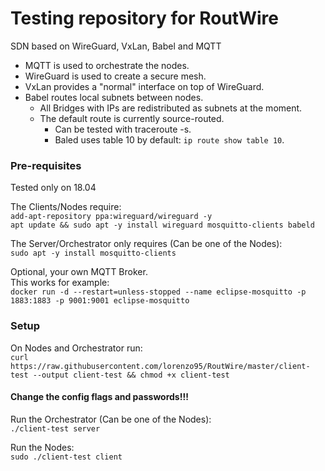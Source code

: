 # Testing repository for RoutWire

SDN based on WireGuard, VxLan, Babel and MQTT
 - MQTT is used to orchestrate the nodes.
 - WireGuard is used to create a secure mesh.
 - VxLan provides a "normal" interface on top of WireGuard.
 - Babel routes local subnets between nodes.  
   - All Bridges with IPs are redistributed as subnets at the moment.
   - The default route is currently source-routed.  
     - Can be tested with traceroute -s.  
     - Baled uses table 10 by default: `ip route show table 10`.  
  
### Pre-requisites
Tested only on 18.04  
  
The Clients/Nodes require:  
`add-apt-repository ppa:wireguard/wireguard -y`  
`apt update && sudo apt -y install wireguard mosquitto-clients babeld`  
  
The Server/Orchestrator only requires (Can be one of the Nodes):  
`sudo apt -y install mosquitto-clients`  
  
Optional, your own MQTT Broker.  
This works for example:  
`docker run -d --restart=unless-stopped --name eclipse-mosquitto -p 1883:1883 -p 9001:9001 eclipse-mosquitto`  
  
### Setup
On Nodes and Orchestrator run:  
`curl https://raw.githubusercontent.com/lorenzo95/RoutWire/master/client-test --output client-test && chmod +x client-test`  

#### Change the config flags and passwords!!!  
  
Run the Orchestrator (Can be one of the Nodes):  
`./client-test server`  
  
Run the Nodes:  
`sudo ./client-test client`

